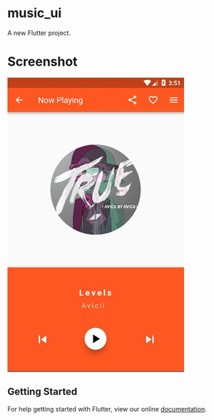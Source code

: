 # music_ui

A new Flutter project.

# Screenshot
![alt text](ui_music.jpg )

## Getting Started

For help getting started with Flutter, view our online
[documentation](https://flutter.io/).
